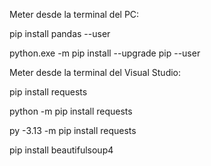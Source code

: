 Meter desde la terminal del PC:

pip install pandas --user

python.exe -m pip install --upgrade pip --user

Meter desde la terminal del Visual Studio:

pip install requests

python -m pip install requests

py -3.13 -m pip install requests

pip install beautifulsoup4
